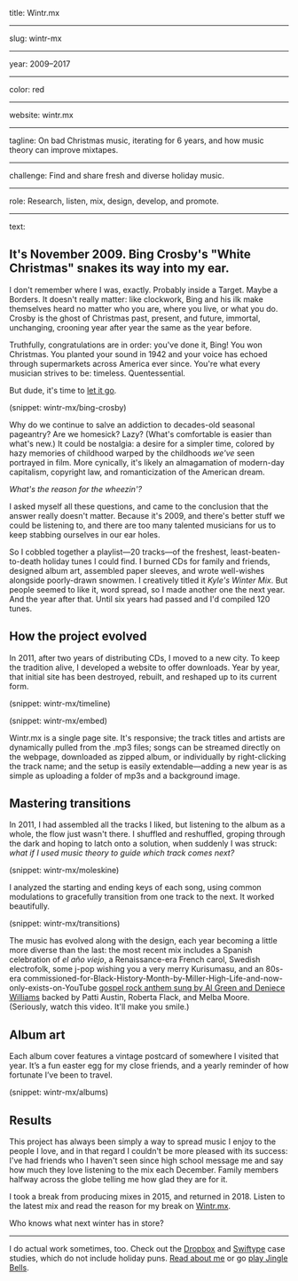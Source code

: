 title: Wintr.mx

----

slug: wintr-mx

----

year: 2009–2017

----

color: red

----

website: wintr.mx

----

tagline: On bad Christmas music, iterating for 6 years, and how music theory can improve mixtapes.

----

challenge: Find and share fresh and diverse holiday music.

----

role: Research, listen, mix, design, develop, and promote.

----

text:

## It's November 2009. Bing&nbsp;Crosby's "White Christmas" snakes its way into my&nbsp;ear.

I don't remember where I was, exactly. Probably inside a Target. Maybe a Borders. It doesn't really matter: like clockwork, Bing and his ilk make themselves heard no matter who you are, where you live, or what you do. Crosby is the ghost of Christmas past, present, and future, immortal, unchanging, crooning year after year the same as the year before.

Truthfully, congratulations are in order: you've done it, Bing! You won Christmas. You planted your sound in 1942 and your voice has echoed through supermarkets across America ever since. You're what every musician strives to be: timeless. Quentessential.

But dude, it's time to [let it go](https://www.youtube.com/watch?v=moSFlvxnbgk).

(snippet: wintr-mx/bing-crosby)

Why do we continue to salve an addiction to decades-old seasonal pageantry? Are we homesick? Lazy? (What's comfortable is easier than what's new.) It could be nostalgia: a desire for a simpler time, colored by hazy memories of childhood warped by the childhoods *we've* seen portrayed in film. More cynically, it's likely an almagamation of modern-day capitalism, copyright law, and romanticization of the American dream.

*What's the reason for the wheezin'?*

I asked myself all these questions, and came to the conclusion that the answer really doesn't matter. Because it's 2009, and there's better stuff we could be listening to, and there are too many talented musicians for us to keep stabbing ourselves in our ear holes.

So I cobbled together a playlist—20 tracks—of the freshest, least-beaten-to-death holiday tunes I could find. I burned <span class="uppercase">CD</span>s for family and friends, designed album art, assembled paper sleeves, and wrote well-wishes alongside poorly-drawn snowmen. I creatively titled it *Kyle's Winter Mix*. But people seemed to like it, word spread, so I made another one the next year. And the year after that. Until six years had passed and I'd compiled 120 tunes. 

## How the project&nbsp;evolved

In 2011, after two years of distributing <span class="uppercase">CD</span>s, I moved to a new city. To keep the tradition alive, I developed a website to offer downloads. Year by year, that initial site has been destroyed, rebuilt, and reshaped up to its current form.

(snippet: wintr-mx/timeline)

(snippet: wintr-mx/embed)

Wintr.mx is a single page site. It's responsive; the track titles and artists are dynamically pulled from the .mp3 files; songs can be streamed directly on the webpage, downloaded as zipped album, or individually by right-clicking the track name; and the setup is easily extendable—adding a new year is as simple as uploading a folder of mp3s and a background image.

## Mastering transitions

In 2011, I had assembled all the tracks I liked, but listening to the album as a whole, the flow just wasn't there. I shuffled and reshuffled, groping through the dark and hoping to latch onto a solution, when suddenly I was struck: *what if I used music theory to guide which track comes next?*

(snippet: wintr-mx/moleskine)

I analyzed the starting and ending keys of each song, using common modulations to gracefully transition from one track to the next. It worked beautifully.

(snippet: wintr-mx/transitions)

The music has evolved along with the design, each year becoming a little more diverse than the last: the most recent mix includes a Spanish celebration of <em title="the old year">el año viejo</em>, a Renaissance-era French carol, Swedish electrofolk, some j-pop wishing you a very merry Kurisumasu, and an 80s-era commissioned-for-Black-History-Month-by-Miller-High-Life-and-now-only-exists-on-YouTube [gospel rock anthem sung by Al Green and Deniece Williams](https://www.youtube.com/watch?v=cwWhu8tw4nU) backed by Patti Austin, Roberta Flack, and Melba Moore. (Seriously, watch this video. It'll make you smile.)

## Album art

Each album cover features a vintage postcard of somewhere I visited that year. It’s a fun easter egg for my close friends, and a yearly reminder of how fortunate I’ve been to travel.

(snippet: wintr-mx/albums)

## Results

This project has always been simply a way to spread music I enjoy to the people I love, and in that regard I couldn't be more pleased with its success: I've had friends who I haven't seen since high school message me and say how much they love listening to the mix each December. Family members halfway across the globe telling me how glad they are for it.

I took a break from producing mixes in 2015, and returned in 2018. Listen to the latest mix and read the reason for my break on [Wintr.mx](http://wintr.mx).

Who knows what next winter has in store?

---

I do actual work sometimes, too. Check out the [Dropbox](/work/dropbox) and [Swiftype](/work/swiftype) case studies, which do not include holiday puns. [Read about me](/about) or go [play Jingle Bells](/).
